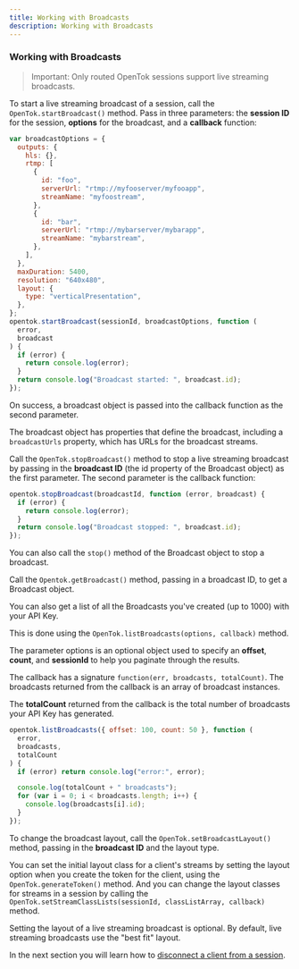 ```yaml
---
title: Working with Broadcasts
description: Working with Broadcasts
---
```


### Working with Broadcasts

>Important: Only routed OpenTok sessions support live streaming broadcasts.

To start a live streaming broadcast of a session, call the `OpenTok.startBroadcast()` method. Pass in three parameters: the **session ID** for the session, **options** for the broadcast, and a **callback** function:

```js
var broadcastOptions = {
  outputs: {
    hls: {},
    rtmp: [
      {
        id: "foo",
        serverUrl: "rtmp://myfooserver/myfooapp",
        streamName: "myfoostream",
      },
      {
        id: "bar",
        serverUrl: "rtmp://mybarserver/mybarapp",
        streamName: "mybarstream",
      },
    ],
  },
  maxDuration: 5400,
  resolution: "640x480",
  layout: {
    type: "verticalPresentation",
  },
};
opentok.startBroadcast(sessionId, broadcastOptions, function (
  error,
  broadcast
) {
  if (error) {
    return console.log(error);
  }
  return console.log("Broadcast started: ", broadcast.id);
});
```
<!-- See the API reference for details on the options parameter. -->

On success, a broadcast object is passed into the callback function as the second parameter.

The broadcast object has properties that define the broadcast, including a `broadcastUrls` property, which has URLs for the broadcast streams.

Call the `OpenTok.stopBroadcast()` method to stop a live streaming broadcast by passing in the **broadcast ID** (the id property of the Broadcast object) as the first parameter. The second parameter is the callback function:

```js
opentok.stopBroadcast(broadcastId, function (error, broadcast) {
  if (error) {
    return console.log(error);
  }
  return console.log("Broadcast stopped: ", broadcast.id);
});
```

You can also call the `stop()` method of the Broadcast object to stop a broadcast.

Call the `Opentok.getBroadcast()` method, passing in a broadcast ID, to get a Broadcast object.

You can also get a list of all the Broadcasts you've created (up to 1000) with your API Key.

This is done using the `OpenTok.listBroadcasts(options, callback)` method.

The parameter options is an optional object used to specify an **offset**, **count**, and **sessionId** to help you paginate through the results.

The callback has a signature `function(err, broadcasts, totalCount)`. The broadcasts returned from the callback is an array of broadcast instances.

The **totalCount** returned from the callback is the total number of broadcasts your API Key has generated.

```js
opentok.listBroadcasts({ offset: 100, count: 50 }, function (
  error,
  broadcasts,
  totalCount
) {
  if (error) return console.log("error:", error);

  console.log(totalCount + " broadcasts");
  for (var i = 0; i < broadcasts.length; i++) {
    console.log(broadcasts[i].id);
  }
});
```

To change the broadcast layout, call the `OpenTok.setBroadcastLayout()` method, passing in the **broadcast ID** and the layout type.

You can set the initial layout class for a client's streams by setting the layout option when you create the token for the client, using the `OpenTok.generateToken()` method. And you can change the layout classes for streams in a session by calling the `OpenTok.setStreamClassLists(sessionId, classListArray, callback)` method.

Setting the layout of a live streaming broadcast is optional. By default, live streaming broadcasts use the "best fit" layout.



<!-- opentok-todo: Configuring video layout for OpenTok live streaming broadcasts. https://tokbox.com/developer/guides/broadcast/live-streaming/#configuring-video-layout-for-opentok-live-streaming-broadcasts-->

<!-- opentok-todo: For more information on live streaming broadcasts, see the OpenTok live streaming broadcasts developer guide.. https://tokbox.com/developer/guides/broadcast/live-streaming/ -->

In the next section you will learn how to [disconnect a client from a session](/video/tutorials/server-side-setup/video/server-side/node/disconnet-client/node).